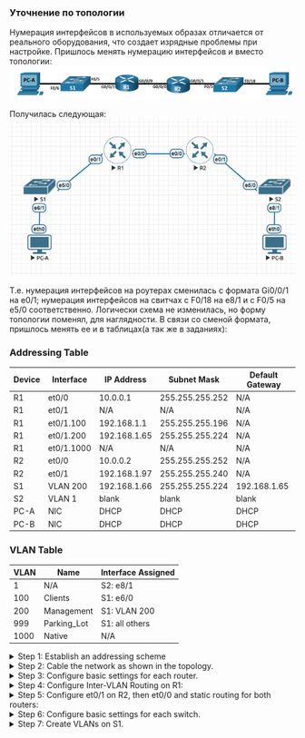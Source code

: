  
 ### Уточнение по топологии
Нумерация интерфейсов в используемых образах отличается от реального оборудования, что создает изрядные проблемы при настройке.  Пришлось менять нумерацию интерфейсов и вместо топологии:
![](https://github.com/Etherne1/otus_network_engineer/blob/main/Lab03/Pasted%20image%2020241020151723.png?raw=true)  

Получилась следующая:  
![](https://github.com/Etherne1/otus_network_engineer/blob/main/Lab03/Pasted%20image%2020241020152404.png?raw=true)

Т.е. нумерация интерфейсов на роутерах сменилась с формата Gi0/0/1 на e0/1; нумерация интерфейсов на свитчах с F0/18 на e8/1 и с F0/5 на e5/0 соответственно.
Логически схема не изменилась, но форму топологии поменял, для наглядности.
В связи со сменой формата, пришлось менять ее и в таблицах(а так же в заданиях):

###  Addressing Table
|Device|Interface|IP Address|Subnet Mask|Default Gateway|
|---|---|---|---|---|
|R1|et0/0|10.0.0.1|255.255.255.252|N/A|
|R1|et0/1|N/A|N/A|N/A|
|R1|et0/1.100|192.168.1.1|255.255.255.196|N/A|
|R1|et0/1.200|192.168.1.65|255.255.255.224|N/A|
|R1|et0/1.1000|N/A|N/A|N/A|
|R2|et0/0|10.0.0.2|255.255.255.252|N/A|
|R2|et0/1|192.168.1.97|255.255.255.240|N/A|
|S1|VLAN 200|192.168.1.66|255.255.255.224|192.168.1.65|
|S2|VLAN 1|blank|blank|blank|
|PC-A|NIC|DHCP|DHCP|DHCP|
|PC-B|NIC|DHCP|DHCP|DHCP|

### VLAN Table
|VLAN|Name|Interface Assigned|
|---|---|---|
|1|N/A|S2: e8/1|
|100|Clients|S1: e6/0|
|200|Management|S1: VLAN 200|
|999|Parking_Lot|S1: all others|
|1000|Native|N/A|

<details>
  <summary> Step 1: Establish an addressing scheme</summary>
 Subnet the network 192.168.1.0/24 to meet the following requirements: 

a. One subnet, “Subnet A”, supporting 58 hosts (the client VLAN at R1).
Subnet A: 
```
192.168.1.0/26
```

Record the first IP address in the Addressing Table for R1 et0/1.100.

b. One subnet, “Subnet B”, supporting 28 hosts (the management VLAN at R1).
Subnet B: 
```
192.168.1.64/27
```

Record the first IP address in the Addressing Table for R1 et0/1.200. Record the second IP address in the Address Table for S1 VLAN 200 and enter the associated default gateway.

c. One subnet, “Subnet C”, supporting 12 hosts (the client network at R2).
Subnet C: 
```
192.168.1.96/28
```

Record the first IP address in the Addressing Table for R2 et0/1.
  
</details>


<details>
  <summary> Step 2: Cable the network as shown in the topology.</summary>
  Done.
 </details>
 
<details>
 <summary> Step 3: Configure basic settings for each router.</summary>


```
ena
clock set 14:40:00 20 october 2024
conf t
no ip domain-lookup
banner motd "unauthorized access is prohibited"
line vty 0 4
 login local
 password cisco
 line con 0 
 password cisco
 logging syn
enable secret cisco
service password-encryption
end
wr
```

</details>

<details>
  <summary> Step 4:  Configure Inter-VLAN Routing on R1:</summary>
  
a. Activate interface et0/1 on the router.

```
Router(config)#int eth 0/1
Router(config-if)#no sh
Router(config-if)#
*Oct 20 16:21:22.079: %LINK-3-UPDOWN: Interface Ethernet0/1, changed state to up
*Oct 20 16:21:23.081: %LINEPROTO-5-UPDOWN: Line protocol on Interface Ethernet0/1, changed state to up
```


b. Configure sub-interfaces for each VLAN as required by the IP addressing table. All sub-interfaces use 802.1Q encapsulation and are assigned the first usable address from the IP address pool you have calculated. Ensure the sub-interface for the native VLAN does not have an IP address assigned. Include a description for each sub-interface.
```
int et0/1.100
enc dot 100
desc Clients
ip add 192.168.1.1 255.255.255.196
int et0/1.200
enc dot 200
desc Management
ip add 192.168.1.65 255.255.255.224
int et0/1.1000    
enc dot 1000
desc Native
```
c. Verify the sub-interfaces are operational.

  

```
Router#sh int desc | i 0/1
Et0/1                 up           up
Et0/1.100             up           up       Clients
Et0/1.200             up           up       Management
Et0/1.1000            up           up       Native
```
  </details>

<details>
  <summary> Step 5:  Configure et0/1 on R2, then et0/0 and static routing for both routers:</summary>


a. Configure et0/1 on R2 with the first IP address of Subnet C you calculated earlier.
```
R2(config)#int et0/1
R2(config-if)#ip add 192.168.1.97
R2(config-if)#ip add 192.168.1.97 255.255.255.240
R2(config-if)#no sh
*Oct 20 17:15:55.678: %LINK-3-UPDOWN: Interface Ethernet0/1, changed state to up
*Oct 20 17:15:56.679: %LINEPROTO-5-UPDOWN: Line protocol on Interface Ethernet0/1, changed state to up
```


b. Configure interface et0/0 for each router based on the IP Addressing table above.

```
R1(config)#int et0/0
R1(config-if)#ip add 10.0.0.1 255.255.255.252
R1(config-if)#no sh
*Oct 20 17:19:33.770: %LINK-3-UPDOWN: Interface Ethernet0/0, changed state to up
*Oct 20 17:19:34.770: %LINEPROTO-5-UPDOWN: Line protocol on Interface Ethernet0/0, changed state to up
```

```
R2(config)#int et0/0
R2(config-if)#ip add 10.0.0.2 255.255.255.252
R2(config-if)#no sh
*Oct 20 17:23:03.484: %LINK-3-UPDOWN: Interface Ethernet0/0, changed state to up
*Oct 20 17:23:04.488: %LINEPROTO-5-UPDOWN: Line protocol on Interface Ethernet0/0, changed state to up
```

c. Configure a default route on each router pointed to the IP address of et0/0 on the other router.

```
R1(config)#ip route 0.0.0.0 0.0.0.0 10.0.0.2
```

```
R2(config)#ip route 0.0.0.0 0.0.0.0 10.0.0.1
```

d. Verify static routing is working by pinging R2’s et0/1 address from R1.

```
R1#ping 10.0.0.2
Type escape sequence to abort.
Sending 5, 100-byte ICMP Echos to 10.0.0.2, timeout is 2 seconds:
!!!!!
Success rate is 100 percent (5/5), round-trip min/avg/max = 1/1/1 ms
```

e.  Save the running configuration to the startup configuration file.

```
R1#wr
Building configuration...
[OK]
```
```
R2#wr
Building configuration...
[OK]
```
  </details>



<details>
  <summary>  Step 6: Configure basic settings for each switch.</summary>

a.      Assign a device name to the switch.

b.      Disable DNS lookup to prevent the router from attempting to translate incorrectly entered commands as though they were host names.

c.      Assign **class** as the privileged EXEC encrypted password.

d.      Assign **cisco** as the console password and enable login.

e.      Assign **cisco** as the VTY password and enable login.

f.       Encrypt the plaintext passwords.

g.      Create a banner that warns anyone accessing the device that unauthorized access is prohibited.

h.      Save the running configuration to the startup configuration file.

i.        Set the clock on the switch to today’s time and date.

**Note**: Use the question mark (**?**) to help with the correct sequence of parameters needed to execute this command.

j.        Copy the running configuration to the startup configuration.


### Все это сделано в рамках п.3, т.к. кроме hostname, первоначальную конфигурацию вводил через MultiExec.


  </details>

<details>
  <summary>  Step 7: Create VLANs on S1.</summary>
  **Note**: S2 is only configured with basic settings.

a. Create and name the required VLANs on switch 1 from the table above.
```
S1(config)#vlan 1
S1(config-vlan)#vlan 100
S1(config-vlan)#name Clients
S1(config-vlan)#vlan 200
S1(config-vlan)#name Management
S1(config-vlan)#vlan 999
S1(config-vlan)#name Parking_Lot
S1(config-vlan)#vlan 1000
S1(config-vlan)#name Native
```

b. Configure and activate the management interface on S1 (VLAN 200) using the second IP address from the subnet calculated earlier. Additionally, set the default gateway on S1.

```
S1(config)#int vlan 200
S1(config-if)#ip add 192.168.1.66 255.255.255.224
S1(config-if)#no sh
*Oct 20 17:43:23.068: %LINK-3-UPDOWN: Interface Vlan200, changed state to down
```

c. Configure and activate the management interface on S2 (VLAN 1) using the second IP address from the subnet calculated earlier. Additionally, set the default gateway on S2
```
S1(config-if)#ip add 192.168.1.66 255.255.255.224
S1(config)#ip default-gateway 192.168.1.65
```

d. Assign all unused ports on S1 to the Parking_Lot VLAN, configure them for static access mode, and administratively deactivate them. On S2, administratively deactivate all the unused ports.

```
S1(config)#int Et0/0
S1(config-if)#sh
S1(config-if)# sw ac vlan 999
S1(config-if)#int Et0/1
S1(config-if)#sh
S1(config-if)# sw ac vlan 999
S1(config-if)#int Et0/2
S1(config-if)#sh
S1(config-if)# sw ac vlan 999
S1(config-if)#int Et0/3
S1(config-if)#sh
S1(config-if)# sw ac vlan 999
S1(config-if)#int Et1/0
S1(config-if)#sh
S1(config-if)# sw ac vlan 999
S1(config-if)#int Et1/1
S1(config-if)#sh
S1(config-if)# sw ac vlan 999
S1(config-if)#int Et1/2
S1(config-if)#sh
S1(config-if)# sw ac vlan 999
S1(config-if)#int Et1/3
S1(config-if)#sh
S1(config-if)# sw ac vlan 999
S1(config-if)#int Et2/0
S1(config-if)#sh
S1(config-if)# sw ac vlan 999
S1(config-if)#int Et2/1
S1(config-if)#sh
S1(config-if)# sw ac vlan 999
S1(config-if)#int Et2/2
S1(config-if)#sh
S1(config-if)# sw ac vlan 999
S1(config-if)#int Et2/3
S1(config-if)#sh
S1(config-if)# sw ac vlan 999
S1(config-if)#int Et3/0
S1(config-if)#sh
S1(config-if)# sw ac vlan 999
S1(config-if)#int Et3/1
S1(config-if)#sh
S1(config-if)# sw ac vlan 999
S1(config-if)#int Et3/2
S1(config-if)#sh
S1(config-if)# sw ac vlan 999
S1(config-if)#int Et3/3
S1(config-if)#sh
S1(config-if)# sw ac vlan 999
S1(config-if)#int Et4/0
S1(config-if)#sh
S1(config-if)# sw ac vlan 999
S1(config-if)#int Et4/1
S1(config-if)#sh
S1(config-if)# sw ac vlan 999
S1(config-if)#int Et4/2
S1(config-if)#sh
S1(config-if)# sw ac vlan 999
S1(config-if)#int Et4/3
S1(config-if)#sh
S1(config-if)# sw ac vlan 999
S1(config-if)#int Et5/1
S1(config-if)#sh
S1(config-if)# sw ac vlan 999
S1(config-if)#int Et5/2
S1(config-if)#sh
S1(config-if)# sw ac vlan 999
S1(config-if)#int Et5/3
S1(config-if)#sh
S1(config-if)# sw ac vlan 999
S1(config-if)#int Et6/0
S1(config-if)#sh
S1(config-if)# sw ac vlan 999
S1(config-if)#int Et6/2
S1(config-if)#sh
S1(config-if)# sw ac vlan 999
S1(config-if)#int Et6/3
S1(config-if)#sh
S1(config-if)# sw ac vlan 999
S1(config-if)#int Et7/0
S1(config-if)#sh
S1(config-if)# sw ac vlan 999
S1(config-if)#int Et7/1
S1(config-if)#sh
S1(config-if)# sw ac vlan 999
S1(config-if)#int Et7/2
S1(config-if)#sh
S1(config-if)# sw ac vlan 999
S1(config-if)#int Et7/3
S1(config-if)#sh
S1(config-if)# sw ac vlan 999
S1(config-if)#int Et8/0
S1(config-if)#sh
S1(config-if)# sw ac vlan 999
S1(config-if)#int Et8/1
S1(config-if)#sh
S1(config-if)# sw ac vlan 999
S1(config-if)#int Et8/2
S1(config-if)#sh
S1(config-if)# sw ac vlan 999
S1(config-if)#int Et8/3
S1(config-if)#sh
S1(config-if)# sw ac vlan 999
S1(config-if)#int Et9/0
S1(config-if)#sh
S1(config-if)# sw ac vlan 999
S1(config-if)#int Et9/1
S1(config-if)#sh
S1(config-if)# sw ac vlan 999
S1(config-if)#int Et9/2
S1(config-if)#sh
S1(config-if)# sw ac vlan 999
S1(config-if)#int Et9/3
S1(config-if)#sh
S1(config-if)# sw ac vlan 999
```

    </details>